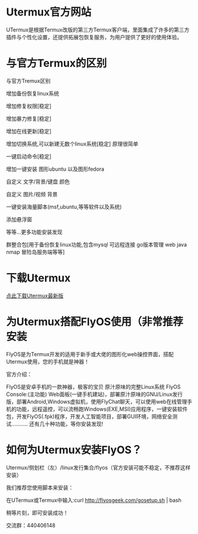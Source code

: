 # Utermux官方网站
UTermux是根据Termux改版的第三方Termux客户端，里面集成了许多的第三方插件与个性化设置，还提供拓展包恢复服务，为用户提供了更好的使用体验。
# 与官方Termux的区别
与官方Tremux区别

增加备份恢复linux系统

增加修复权限[稳定]

增加暴力修复[稳定]

增加在线更新[稳定]


增加切换系统,可以新建无数个linux系统[稳定] 原理很简单

一键启动命令[稳定]

增加一键安装 图形ubuntu 以及图形fedora

自定义 文字/背景/键盘 颜色

自定义 图片/视频 背景

一键安装海量脚本(msf,ubuntu,等等软件以及系统)

添加悬浮窗

等等…更多功能安装发现

群整合包[用于备份恢复linux功能,包含mysql 可远程连接 go版本管理 web java nmap 冒险岛服务端等等]
# 下载Utermux

[点此下载Utermux最新版](http://d.ixcmstudio.cn:21188/doc/Utermux%e7%9b%b8%e5%85%b3/UTermux_0.104.108.apk)
# 为Utermux搭配FlyOS使用（非常推荐安装
FlyOS是为Termux开发的适用于新手或大佬的图形化web操控界面，搭配Utermux使用，您的手机就是神器！

官方介绍：

FlyOS是安卓手机的一款神器，极客的宝贝 原汁原味的完整Linux系统 FlyOS Console:(主功能) Web面板(一键手机建站)，部署原汁原味的GNU/Linux发行版，部署Android,Windows虚拟机，使用FlyChat聊天，可以使用web在线管理手机的功能，远程遥控，可以流畅跑Windows(EXE,MSI)应用程序，一键安装软件包，开发FlyOS(.fpk)程序，开发人工智能项目，部署GUI环境，网络安全测试……….. 还有几十种功能，等你安装发现!
# 如何为Utermux安装FlyOS？
Utermux/侧划栏（左）/linux发行集合/flyos（官方安装可能不稳定，不推荐这样安装）

我们推荐您使用脚本来安装：

在UTermux或Termux中输入:curl http://flyosgeek.com/gosetup.sh | bash

稍等片刻，即可安装成功！

交流群：440406148


